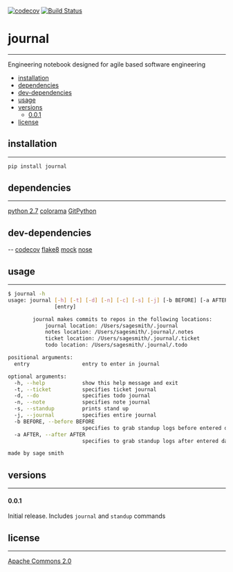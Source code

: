 [![codecov](https://codecov.io/gh/sagersmith8/journal/branch/master/graph/badge.svg)](https://codecov.io/gh/sagersmith8/journal)
[![Build Status](https://travis-ci.com/sagersmith8/journal.png)](https://travis-ci.com/sagersmith8/journal)

# journal
---

Engineering notebook designed for agile based software engineering

- [installation](#installation)
- [dependencies](#dependencies)
- [dev-dependencies](#dev-dependencies)
- [usage](#usage)
- [versions](#versions)
  - [0.0.1](#0.0.1)
- [license](#licence)

## installation
---

```bash
pip install journal
``` 

## dependencies
---
[python 2.7](https://www.python.org/download/releases/2.7/)
[colorama](https://pypi.org/project/colorama/)
[GitPython](https://pypi.org/project/GitPython/)


## dev-dependencies
--
[codecov](https://pypi.org/project/codecov/)
[flake8](https://pypi.org/project/flake8/)
[mock](https://pypi.org/project/mock/)
[nose](https://pypi.org/project/nose/)

## usage
---
```bash
$ journal -h
usage: journal [-h] [-t] [-d] [-n] [-c] [-s] [-j] [-b BEFORE] [-a AFTER]
               [entry]

        journal makes commits to repos in the following locations:
        	journal location: /Users/sagesmith/.journal
        	notes location: /Users/sagesmith/.journal/.notes
        	ticket location: /Users/sagesmith/.journal/.ticket
        	todo location: /Users/sagesmith/.journal/.todo

positional arguments:
  entry                 entry to enter in journal

optional arguments:
  -h, --help            show this help message and exit
  -t, --ticket          specifies ticket journal
  -d, --do              specifies todo journal
  -n, --note            specifies note journal
  -s, --standup         prints stand up
  -j, --journal         specifies entire journal
  -b BEFORE, --before BEFORE
                        specifies to grab standup logs before entered date
  -a AFTER, --after AFTER
                        specifies to grab standup logs after entered date

made by sage smith
```

## versions
---

#### 0.0.1
Initial release. Includes `journal` and `standup` commands

## license
---
[Apache Commons 2.0](https://www.apache.org/licenses/LICENSE-2.0)
